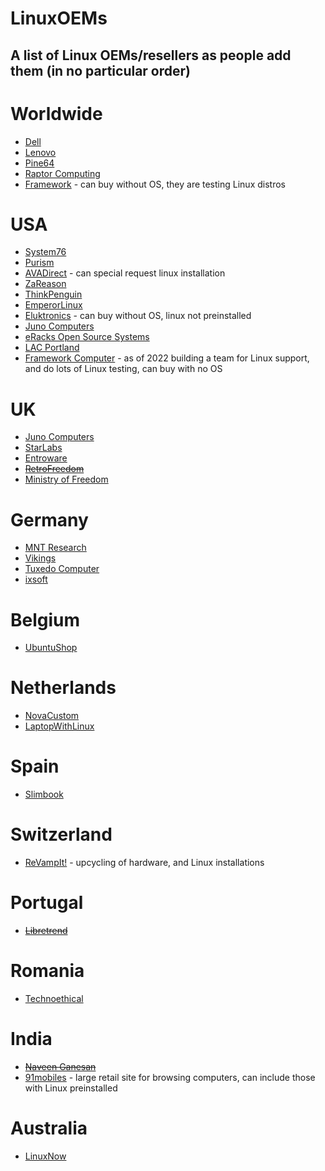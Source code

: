 # LinuxOEMs
## A list of Linux OEMs/resellers as people add them (in no particular order)

# Worldwide
* [Dell](https://www.dell.com/koa/search?q=developer%20edition#q=developer%20edition&t=default&sort=relevancy&layout=card&@dpsalessegment:radioGroup=bsd)
* [Lenovo](https://www.lenovo.com/us/en/thinkpad)
* [Pine64](https://www.pine64.org)
* [Raptor Computing](https://www.raptorcs.com/)
* [Framework](https://frame.work) - can buy without OS, they are testing Linux distros

# USA
* [System76](https://system76.com)
* [Purism](https://puri.sm)
* [AVADirect](https://www.avadirect.com/) - can special request linux installation
* [ZaReason](https://zareason.com)
* [ThinkPenguin](https://www.thinkpenguin.com/)
* [EmperorLinux](http://emperorlinux.com/)
* [Eluktronics](https://www.eluktronics.com/) - can buy without OS, linux not preinstalled
* [Juno Computers](https://junocomputers.com/)
* [eRacks Open Source Systems](https://eracks.com/)
* [LAC Portland](https://shop.lacpdx.com/)
* [Framework Computer](https://frame.work) - as of 2022 building a team for Linux support, and do lots of Linux testing, can buy with no OS

# UK
* [Juno Computers](https://junocomputers.com/)
* [StarLabs](https://starlabs.systems)
* [Entroware](https://www.entroware.com)
* ~~[RetroFreedom](https://retrofreedom.com/)~~
* [Ministry of Freedom](https://minifree.org/)

# Germany
* [MNT Research](https://mntre.com/)
* [Vikings](https://store.vikings.net/)
* [Tuxedo Computer](https://www.tuxedocomputers.com/)
* [ixsoft](https://ixsoft.de/)

# Belgium
* [UbuntuShop](https://www.ubuntushop.be/)

# Netherlands
* [NovaCustom](https://configurelaptop.eu/)
* [LaptopWithLinux](https://laptopwithlinux.com/linux-laptops/)

# Spain
* [Slimbook](https://slimbook.es/)

# Switzerland
* [ReVampIt!](https://www.revamp-it.ch/index.php/en/) - upcycling of hardware, and Linux installations

# Portugal
* ~~[Libretrend](https://libretrend.com/)~~

# Romania
* [Technoethical](https://tehnoetic.com/)

# India
* ~~[Naveen Ganesan](https://naveenganesan.com/computing/)~~
* [91mobiles](https://www.91mobiles.com/search_page.php?q=linux&type=all&utm_source=autosuggest) - large retail site for browsing computers, can include those with Linux preinstalled

# Australia
* [LinuxNow](https://www.linuxnow.com.au)
